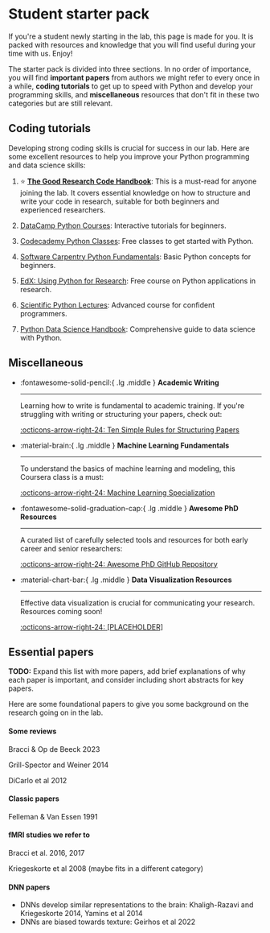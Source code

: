 # Student starter pack

If you're a student newly starting in the lab, this page is made for you. It is packed with resources and knowledge that you will find useful during your time with us. Enjoy!

The starter pack is divided into three sections. In no order of importance, you will find **important papers** from authors we might refer to every once in a while, **coding tutorials** to get up to speed with Python and develop your programming skills, and **miscellaneous** resources that don't fit in these two categories but are still relevant.

## Coding tutorials

Developing strong coding skills is crucial for success in our lab. Here are some excellent resources to help you improve your Python programming and data science skills:

1. :star: **[The Good Research Code Handbook](https://goodresearch.dev/)**: This is a must-read for anyone joining the lab. It covers essential knowledge on how to structure and write your code in research, suitable for both beginners and experienced researchers.

2. [DataCamp Python Courses](https://www.datacamp.com/category/python): Interactive tutorials for beginners.

3. [Codecademy Python Classes](https://www.codecademy.com/catalog/language/python): Free classes to get started with Python.

4. [Software Carpentry Python Fundamentals](https://swcarpentry.github.io/python-novice-inflammation/): Basic Python concepts for beginners.

5. [EdX: Using Python for Research](https://www.edx.org/learn/python/harvard-university-using-python-for-research): Free course on Python applications in research.

6. [Scientific Python Lectures](https://lectures.scientific-python.org/): Advanced course for confident programmers.

7. [Python Data Science Handbook](https://jakevdp.github.io/PythonDataScienceHandbook/): Comprehensive guide to data science with Python.

## Miscellaneous

<div class="grid cards" markdown>

-   :fontawesome-solid-pencil:{ .lg .middle } __Academic Writing__

    ---

    Learning how to write is fundamental to academic training. If you're struggling with writing or structuring your papers, check out:

    [:octicons-arrow-right-24: Ten Simple Rules for Structuring Papers](https://journals.plos.org/ploscompbiol/article?id=10.1371/journal.pcbi.1005619)

-   :material-brain:{ .lg .middle } __Machine Learning Fundamentals__

    ---

    To understand the basics of machine learning and modeling, this Coursera class is a must:

    [:octicons-arrow-right-24: Machine Learning Specialization](https://www.coursera.org/specializations/machine-learning-introduction)

-   :fontawesome-solid-graduation-cap:{ .lg .middle } __Awesome PhD Resources__

    ---

    A curated list of carefully selected tools and resources for both early career and senior researchers:

    [:octicons-arrow-right-24: Awesome PhD GitHub Repository](https://github.com/helenahartmann/awesome-PhD)
    
-   :material-chart-bar:{ .lg .middle } __Data Visualization Resources__

    ---

    Effective data visualization is crucial for communicating your research. Resources coming soon!

    [:octicons-arrow-right-24: [PLACEHOLDER]]()

</div>
    
## Essential papers

**TODO:** Expand this list with more papers, add brief explanations of why each paper is important, and consider including short abstracts for key papers.

Here are some foundational papers to give you some background on the research going on in the lab.

#### Some reviews

Bracci & Op de Beeck 2023

Grill-Spector and Weiner 2014

DiCarlo et al 2012

#### Classic papers

Felleman & Van Essen 1991

#### fMRI studies we refer to

Bracci et al. 2016, 2017

Kriegeskorte et al 2008 (maybe fits in a different category)

#### DNN papers

 - DNNs develop similar representations to the brain: Khaligh-Razavi and Kriegeskorte 2014, Yamins et al 2014
 - DNNs are biased towards texture: Geirhos et al 2022    

